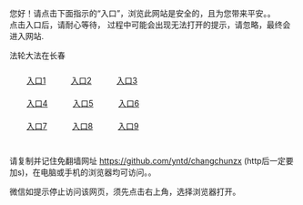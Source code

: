您好！请点击下面指示的“入口”，浏览此网站是安全的，且为您带来平安。。 <br/>
点击入口后，请耐心等待， 过程中可能会出现无法打开的提示，请忽略，最终会进入网站. </br>

法轮大法在长春<br/>
<div style="padding:10px"><a style="margin:20px" target="_blank" href="https://d2fab1abk5qfly.cloudfront.net/2Qpsp?etdvtqvq" id="ccLink1" rel="nofollow">入口1</a> <a target="_blank" style="margin:20px" href="https://d12mxjil1avimv.cloudfront.net/2Qpsp?nyfncpv" id="ccLink2" rel="nofollow">入口2</a> <a style="margin:20px" target="_blank" href="https://d2ow1cpwzmubi9.cloudfront.net/2Qpsp?lhsfhe" id="ccLink3" rel="nofollow">入口3</a></div>

<div style="padding:10px" ><a style="margin:20px" target="_blank" href="https://d2fab1abk5qfly.cloudfront.net/2Qpsp?etdvtqvq" id="ccLink4" rel="nofollow">入口4</a> <a style="margin:20px" href="https://d12mxjil1avimv.cloudfront.net/2Qpsp?nyfncpv" target="_blank" id="ccLink5" rel="nofollow">入口5</a> <a style="margin:20px" href="https://d2ow1cpwzmubi9.cloudfront.net/2Qpsp?lhsfhe" target="_blank" id="ccLink6" rel="nofollow">入口6</a></div>

<div style="padding:10px"><a style="margin:20px" target="_blank" href="https://d2fab1abk5qfly.cloudfront.net/2Qpsp?etdvtqvq" id="ccLink7" rel="nofollow">入口7</a> <a style="margin:20px" href="https://d12mxjil1avimv.cloudfront.net/2Qpsp?nyfncpv" target="_blank" id="ccLink8" rel="nofollow">入口8</a> <a style="margin:20px" target="_blank" href="https://d2ow1cpwzmubi9.cloudfront.net/2Qpsp?lhsfhe" id="ccLink9" rel="nofollow">入口9</a></div>

<br/>



请复制并记住免翻墙网址 https://github.com/yntd/changchunzx (http后一定要加s)，在电脑或手机的浏览器均可访问。。<br/>

微信如提示停止访问该网页，须先点击右上角，选择浏览器打开。
